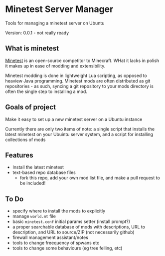 # Minetest Server Manager

Tools for managing a minetest server on Ubuntu

Version: 0.0.1 - not really ready

## What is minetest

[Minetest](https://minetest.org) is an open-source competitor to Minecraft. WHat it lacks in polish it makes up in ease of modding and extensibility.

Minetest modding is done in lightweight Lua scripting, as opposed to heaview Java programming. Minetest mods are often distributed as git repositories - as such, syncing a git repository to your mods directory is often the single step to installing a mod.

## Goals of project

Make it easy to set up a new minetest server on a Ubuntu instance

Currently there are only two items of note: a single script that installs the latest minetest on your Ubuintu server system, and a script for installing collections of mods

## Features

* Install the latest minetest
* text-based repo database files
	* fork this repo, add your own mod list file, and make a pull request to be included!

## To Do

* specify where to install the mods to explicitly
* manage `world.mt` file
* basic `minetest.conf` initial params setter (install prompt?)
* a proper searchable database of mods with descriptions, URL to description, and URL to source/ZIP (not necessarily github)
* firewall management assistant/notes
* tools to change freequency of spwans etc
* tools to change some behaviours (eg tree felling, etc)
